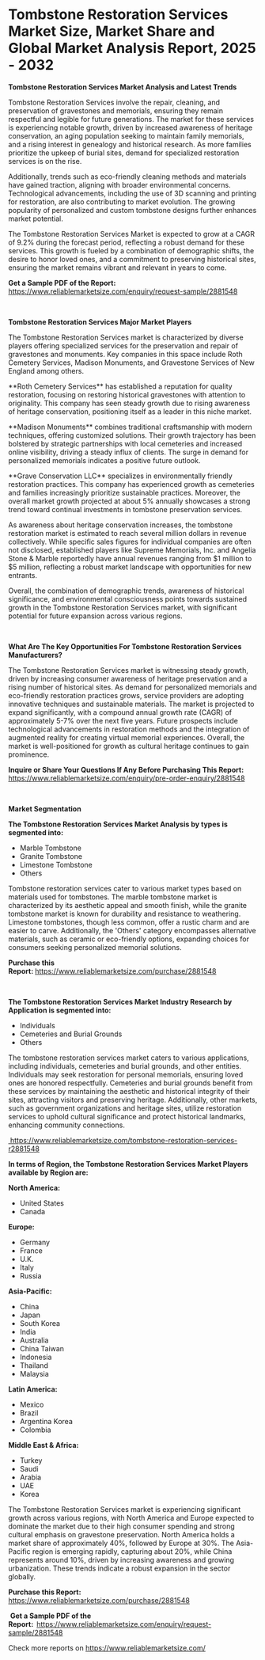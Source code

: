 <p><h1>Tombstone Restoration Services Market Size, Market Share and Global Market Analysis Report, 2025 - 2032</h1></p><p><strong>Tombstone Restoration Services Market Analysis and Latest Trends</strong></p>
<p><p>Tombstone Restoration Services involve the repair, cleaning, and preservation of gravestones and memorials, ensuring they remain respectful and legible for future generations. The market for these services is experiencing notable growth, driven by increased awareness of heritage conservation, an aging population seeking to maintain family memorials, and a rising interest in genealogy and historical research. As more families prioritize the upkeep of burial sites, demand for specialized restoration services is on the rise.</p><p>Additionally, trends such as eco-friendly cleaning methods and materials have gained traction, aligning with broader environmental concerns. Technological advancements, including the use of 3D scanning and printing for restoration, are also contributing to market evolution. The growing popularity of personalized and custom tombstone designs further enhances market potential. </p><p>The Tombstone Restoration Services Market is expected to grow at a CAGR of 9.2% during the forecast period, reflecting a robust demand for these services. This growth is fueled by a combination of demographic shifts, the desire to honor loved ones, and a commitment to preserving historical sites, ensuring the market remains vibrant and relevant in years to come.</p></p>
<p><strong>Get a Sample PDF of the Report:&nbsp;</strong> <a href="https://www.reliablemarketsize.com/enquiry/request-sample/2881548?utm_campaign=3172&utm_medium=2&utm_source=Github&utm_content=ia&utm_term=12032025&utm_id=tombstone-restoration-services">https://www.reliablemarketsize.com/enquiry/request-sample/2881548</a></p>
<p>&nbsp;</p>
<p><strong>Tombstone Restoration Services Major Market Players</strong></p>
<p><p>The Tombstone Restoration Services market is characterized by diverse players offering specialized services for the preservation and repair of gravestones and monuments. Key companies in this space include Roth Cemetery Services, Madison Monuments, and Gravestone Services of New England among others.</p><p>**Roth Cemetery Services** has established a reputation for quality restoration, focusing on restoring historical gravestones with attention to originality. This company has seen steady growth due to rising awareness of heritage conservation, positioning itself as a leader in this niche market.</p><p>**Madison Monuments** combines traditional craftsmanship with modern techniques, offering customized solutions. Their growth trajectory has been bolstered by strategic partnerships with local cemeteries and increased online visibility, driving a steady influx of clients. The surge in demand for personalized memorials indicates a positive future outlook.</p><p>**Grave Conservation LLC** specializes in environmentally friendly restoration practices. This company has experienced growth as cemeteries and families increasingly prioritize sustainable practices. Moreover, the overall market growth projected at about 5% annually showcases a strong trend toward continual investments in tombstone preservation services.</p><p>As awareness about heritage conservation increases, the tombstone restoration market is estimated to reach several million dollars in revenue collectively. While specific sales figures for individual companies are often not disclosed, established players like Supreme Memorials, Inc. and Angelia Stone & Marble reportedly have annual revenues ranging from $1 million to $5 million, reflecting a robust market landscape with opportunities for new entrants.</p><p>Overall, the combination of demographic trends, awareness of historical significance, and environmental consciousness points towards sustained growth in the Tombstone Restoration Services market, with significant potential for future expansion across various regions.</p></p>
<p>&nbsp;</p>
<p><strong>What Are The Key Opportunities For Tombstone Restoration Services Manufacturers?</strong></p>
<p><p>The Tombstone Restoration Services market is witnessing steady growth, driven by increasing consumer awareness of heritage preservation and a rising number of historical sites. As demand for personalized memorials and eco-friendly restoration practices grows, service providers are adopting innovative techniques and sustainable materials. The market is projected to expand significantly, with a compound annual growth rate (CAGR) of approximately 5-7% over the next five years. Future prospects include technological advancements in restoration methods and the integration of augmented reality for creating virtual memorial experiences. Overall, the market is well-positioned for growth as cultural heritage continues to gain prominence.</p></p>
<p><strong>Inquire or Share Your Questions If Any Before Purchasing This Report:</strong> <a href="https://www.reliablemarketsize.com/enquiry/pre-order-enquiry/2881548?utm_campaign=3172&utm_medium=2&utm_source=Github&utm_content=ia&utm_term=12032025&utm_id=tombstone-restoration-services">https://www.reliablemarketsize.com/enquiry/pre-order-enquiry/2881548</a></p>
<p>&nbsp;</p>
<p><strong>Market Segmentation</strong></p>
<p><strong>The Tombstone Restoration Services Market Analysis by types is segmented into:</strong></p>
<p><ul><li>Marble Tombstone</li><li>Granite Tombstone</li><li>Limestone Tombstone</li><li>Others</li></ul></p>
<p><p>Tombstone restoration services cater to various market types based on materials used for tombstones. The marble tombstone market is characterized by its aesthetic appeal and smooth finish, while the granite tombstone market is known for durability and resistance to weathering. Limestone tombstones, though less common, offer a rustic charm and are easier to carve. Additionally, the 'Others' category encompasses alternative materials, such as ceramic or eco-friendly options, expanding choices for consumers seeking personalized memorial solutions.</p></p>
<p><strong>Purchase this Report:&nbsp;</strong><a href="https://www.reliablemarketsize.com/purchase/2881548?utm_campaign=3172&utm_medium=2&utm_source=Github&utm_content=ia&utm_term=12032025&utm_id=tombstone-restoration-services">https://www.reliablemarketsize.com/purchase/2881548</a></p>
<p>&nbsp;</p>
<p><strong>The Tombstone Restoration Services Market Industry Research by Application is segmented into:</strong></p>
<p><ul><li>Individuals</li><li>Cemeteries and Burial Grounds</li><li>Others</li></ul></p>
<p><p>The tombstone restoration services market caters to various applications, including individuals, cemeteries and burial grounds, and other entities. Individuals may seek restoration for personal memorials, ensuring loved ones are honored respectfully. Cemeteries and burial grounds benefit from these services by maintaining the aesthetic and historical integrity of their sites, attracting visitors and preserving heritage. Additionally, other markets, such as government organizations and heritage sites, utilize restoration services to uphold cultural significance and protect historical landmarks, enhancing community connections.</p></p>
<p><a href="https://www.reliablemarketsize.com/tombstone-restoration-services-r2881548?utm_campaign=3172&utm_medium=2&utm_source=Github&utm_content=ia&utm_term=12032025&utm_id=tombstone-restoration-services">&nbsp;https://www.reliablemarketsize.com/tombstone-restoration-services-r2881548</a></p>
<p><strong>In terms of Region, the Tombstone Restoration Services Market Players available by Region are:</strong></p>
<p>
    <p> <strong> North America: </strong>
        <ul>
            <li>United States</li>
            <li>Canada</li>
        </ul>
        </p> 
    <p> <strong> Europe: </strong>
        <ul>
            <li>Germany</li>
            <li>France</li>
            <li>U.K.</li>
            <li>Italy</li>
            <li>Russia</li>
        </ul>
        </p> 
    <p> <strong> Asia-Pacific: </strong>
        <ul>
            <li>China</li>
            <li>Japan</li>
            <li>South Korea</li>
            <li>India</li>
            <li>Australia</li>
            <li>China Taiwan</li>
            <li>Indonesia</li>
            <li>Thailand</li>
            <li>Malaysia</li>
        </ul>
        </p> 
    <p> <strong> Latin America: </strong>
        <ul>
            <li>Mexico</li>
            <li>Brazil</li>
            <li>Argentina Korea</li>
            <li>Colombia</li>
        </ul>
        </p> 
    <p> <strong> Middle East & Africa: </strong>
        <ul>
            <li>Turkey</li>
            <li>Saudi</li>
            <li>Arabia</li>
            <li>UAE</li>
            <li>Korea</li>
        </ul>
    </p>
    </p>
<p><p>The Tombstone Restoration Services market is experiencing significant growth across various regions, with North America and Europe expected to dominate the market due to their high consumer spending and strong cultural emphasis on gravestone preservation. North America holds a market share of approximately 40%, followed by Europe at 30%. The Asia-Pacific region is emerging rapidly, capturing about 20%, while China represents around 10%, driven by increasing awareness and growing urbanization. These trends indicate a robust expansion in the sector globally.</p></p>
<p><strong>Purchase this Report: </strong><a href="https://www.reliablemarketsize.com/purchase/2881548?utm_campaign=3172&utm_medium=2&utm_source=Github&utm_content=ia&utm_term=12032025&utm_id=tombstone-restoration-services">https://www.reliablemarketsize.com/purchase/2881548</a></p>
<p>&nbsp;<strong>Get a Sample PDF of the Report:&nbsp;&nbsp;</strong><a href="https://www.reliablemarketsize.com/enquiry/request-sample/2881548?utm_campaign=3172&utm_medium=2&utm_source=Github&utm_content=ia&utm_term=12032025&utm_id=tombstone-restoration-services">https://www.reliablemarketsize.com/enquiry/request-sample/2881548</a></p>
<p><strong></strong></p>
<p>Check more reports on <a href="https://www.reliablemarketsize.com/?utm_campaign=3172&utm_medium=2&utm_source=Github&utm_content=ia&utm_term=12032025&utm_id=tombstone-restoration-services">https://www.reliablemarketsize.com/</a></p>